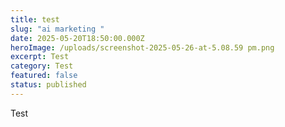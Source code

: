 ```yaml
---
title: test
slug: "ai marketing "
date: 2025-05-20T18:50:00.000Z
heroImage: /uploads/screenshot-2025-05-26-at-5.08.59 pm.png
excerpt: Test
category: Test
featured: false
status: published
---
```

Test
